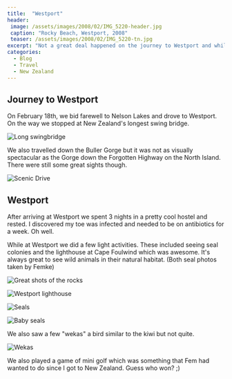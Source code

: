 ```yaml
---
title:  "Westport"
header:
 image: /assets/images/2008/02/IMG_5220-header.jpg
 caption: "Rocky Beach, Westport, 2008"
 teaser: /assets/images/2008/02/IMG_5220-tn.jpg
excerpt: "Not a great deal happened on the journey to Westport and while we were there."
categories: 
  - Blog
  - Travel
  - New Zealand
---
```

## Journey to Westport
On February 18th, we bid farewell to Nelson Lakes and drove to Westport. On the way we stopped at New Zealand's longest swing bridge.

![Long swingbridge](/assets/images/smugmug/IMG_5156.jpg)

We also travelled down the Buller Gorge but it was not as visually spectacular as the Gorge down the Forgotten Highway on the North Island. There were still some great sights though.

![Scenic Drive](/assets/images/smugmug/IMG_5208.jpg)

## Westport
After arriving at Westport we spent 3 nights in a pretty cool hostel and rested. I discovered my toe was infected and needed to be on antibiotics for a week. Oh well.

While at Westport we did a few light activities. These included seeing seal colonies and the lighthouse at Cape Foulwind which was awesome. It's always great to see wild animals in their natural habitat. (Both seal photos taken by Femke)

![Great shots of the rocks](/assets/images/smugmug/IMG_5296.JPG)

![Westport lighthouse](/assets/images/smugmug/IMG_5310.jpg)

![Seals](/assets/images/smugmug/IMG_5247.jpg)

![Baby seals](/assets/images/smugmug/IMG_5251.jpg)

We also saw a few "wekas" a bird similar to the kiwi but not quite.

![Wekas](/assets/images/smugmug/IMG_5337.jpg)

We also played a game of mini golf which was something that Fem had wanted to do since I got to New Zealand. Guess who won? ;)
